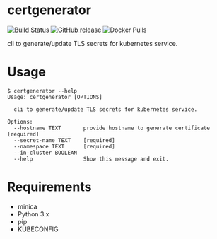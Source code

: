 # certgenerator

[![Build Status](https://circleci.com/gh/astronomer/certgenerator.svg?style=shield)](https://circleci.com/gh/astronomer/certgenerator)
[![GitHub release](https://img.shields.io/github/release/astronomer/certgenerator)](https://github.com/astronomer/certgenerator/releases/latest)
![Docker Pulls](https://img.shields.io/docker/pulls/astronomerinc/ap-certgenerator.svg?maxAge=604800)

cli to generate/update TLS secrets for kubernetes service.

# Usage

```shell
$ certgenerator --help
Usage: certgenerator [OPTIONS]

  cli to generate/update TLS secrets for kubernetes service.

Options:
  --hostname TEXT       provide hostname to generate certificate  [required]
  --secret-name TEXT    [required]
  --namespace TEXT      [required]
  --in-cluster BOOLEAN
  --help                Show this message and exit.
```

# Requirements

- minica
- Python 3.x
- pip
- KUBECONFIG
